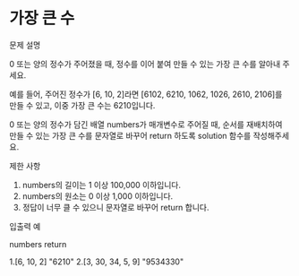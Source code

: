 # 가장 큰 수
문제 설명

0 또는 양의 정수가 주어졌을 때, 정수를 이어 붙여 만들 수 있는 가장 큰 수를 알아내 주세요.

예를 들어, 주어진 정수가 [6, 10, 2]라면 [6102, 6210, 1062, 1026, 2610, 2106]를 만들 수 있고, 이중 가장 큰 수는 6210입니다.

0 또는 양의 정수가 담긴 배열 numbers가 매개변수로 주어질 때, 순서를 재배치하여 만들 수 있는 가장 큰 수를 문자열로 바꾸어 return 하도록 solution 함수를 작성해주세요.

제한 사항

1. numbers의 길이는 1 이상 100,000 이하입니다.
2. numbers의 원소는 0 이상 1,000 이하입니다.
3. 정답이 너무 클 수 있으니 문자열로 바꾸어 return 합니다.

입출력 예

numbers	return

1.[6, 10, 2]	"6210"
2.[3, 30, 34, 5, 9]	"9534330"
